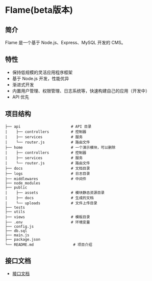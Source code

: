 Flame(beta版本)
=======

## 简介

Flame 是一个基于 Node.js、Express、MySQL 开发的 CMS。

## 特性

- 保持低规模的灵活应用程序框架
- 基于 Node.js 开发，性能优异
- 渐进式开发
- 内置用户管理、权限管理、日志系统等，快速构建自己的应用（开发中）
- API 优先

## 项目结构

```
├── api                       # API 目录
|    ├── controllers          # 控制器
|    ├── services             # 服务
|    └── router.js            # 路由文件
├── home                      # 一个演示模块，可以删除
|    ├── controllers          # 控制器
|    ├── services             # 服务
|    └── router.js            # 路由文件
├── docs                      # 文档目录
├── logs                      # 日志目录
├── middlewares               # 中间件
├── node_modules
├── public
|    ├── assets               # 模块静态资源目录
|    ├── docs                 # 生成的文档
|    └── uploads              # 文件上传目录
├── tests
├── utils
├── views                     # 模板目录
├── .env                      # 环境变量
├── config.js
├── db.sql
├── main.js
├── package.json
└── README.md                  # 项目介绍
```

## 接口文档

- [接口文档](docs/index.md)
